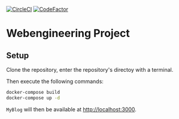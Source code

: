 [![CircleCI](https://circleci.com/gh/LeonErath/Blog/tree/master.svg?style=svg)](https://circleci.com/gh/LeonErath/Blog/tree/master) [![CodeFactor](https://www.codefactor.io/repository/github/leonerath/blog/badge)](https://www.codefactor.io/repository/github/leonerath/blog)
# Webengineering Project

## Setup

Clone the repository, enter the repository's directoy with a terminal.


Then execute the following commands:
```sh
docker-compose build
docker-compose up -d
```

`MyBlog` will then be available at [http://localhost:3000](http://localhost:3000).


